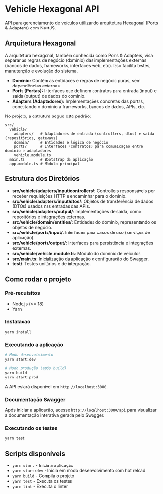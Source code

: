# Vehicle Hexagonal API

API para gerenciamento de veículos utilizando arquitetura Hexagonal (Ports & Adapters) com NestJS.

## Arquitetura Hexagonal

A arquitetura hexagonal, também conhecida como Ports & Adapters, visa separar as regras de negócio (domínio) das implementações externas (bancos de dados, frameworks, interfaces web, etc). Isso facilita testes, manutenção e evolução do sistema.

- **Domínio:** Contém as entidades e regras de negócio puras, sem dependências externas.
- **Ports (Portas):** Interfaces que definem contratos para entrada (input) e saída (output) de dados do domínio.
- **Adapters (Adaptadores):** Implementações concretas das portas, conectando o domínio a frameworks, bancos de dados, APIs, etc.

No projeto, a estrutura segue este padrão:

```
src/
  vehicle/
    adapters/   # Adaptadores de entrada (controllers, dtos) e saída (repositórios, gateways)
    domain/     # Entidades e lógica de negócio
    ports/      # Interfaces (contratos) para comunicação entre domínio e adaptadores
    vehicle.module.ts
  main.ts       # Bootstrap da aplicação
  app.module.ts # Módulo principal
```

## Estrutura dos Diretórios

- **src/vehicle/adapters/input/controllers/**: Controllers responsáveis por receber requisições HTTP e encaminhar para o domínio.
- **src/vehicle/adapters/input/dtos/**: Objetos de transferência de dados (DTOs) usados nas entradas das APIs.
- **src/vehicle/adapters/output/**: Implementações de saída, como repositórios e integrações externas.
- **src/vehicle/domain/entities/**: Entidades do domínio, representando os objetos de negócio.
- **src/vehicle/ports/input/**: Interfaces para casos de uso (serviços de aplicação).
- **src/vehicle/ports/output/**: Interfaces para persistência e integrações externas.
- **src/vehicle/vehicle.module.ts**: Módulo do domínio de veículos.
- **src/main.ts**: Inicialização da aplicação e configuração do Swagger.
- **test/**: Testes unitários e de integração.

## Como rodar o projeto

### Pré-requisitos
- Node.js (>= 18)
- Yarn

### Instalação

```bash
yarn install
```

### Executando a aplicação

```bash
# Modo desenvolvimento
yarn start:dev

# Modo produção (após build)
yarn build
yarn start:prod
```

A API estará disponível em `http://localhost:3000`.

### Documentação Swagger

Após iniciar a aplicação, acesse `http://localhost:3000/api` para visualizar a documentação interativa gerada pelo Swagger.

### Executando os testes

```bash
yarn test
```

## Scripts disponíveis

- `yarn start` - Inicia a aplicação
- `yarn start:dev` - Inicia em modo desenvolvimento com hot reload
- `yarn build` - Compila o projeto
- `yarn test` - Executa os testes
- `yarn lint` - Executa o linter